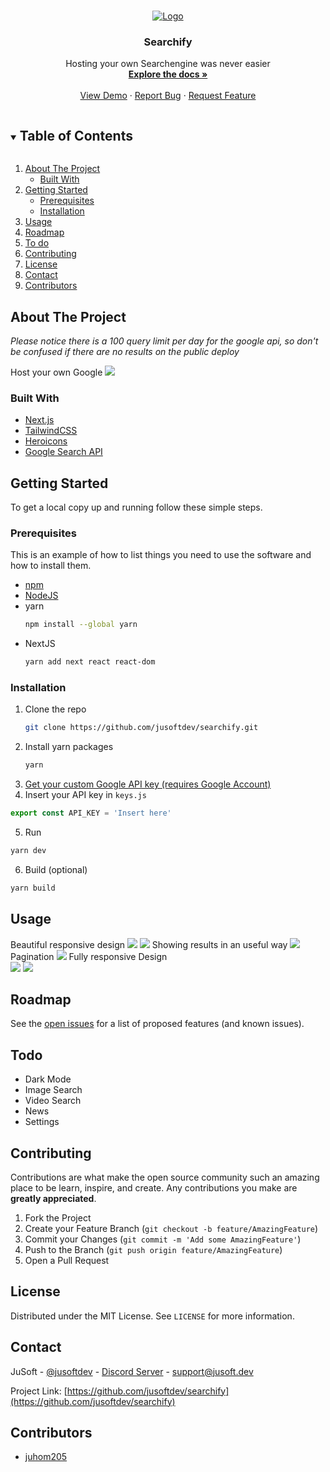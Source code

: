 
<!-- PROJECT LOGO -->
<br />
<p align="center">
  <a href="https://github.com/jusoftdev/searchify">
    <img src="https://i.imgur.com/20i2IKX.png" alt="Logo">
  </a>

  <h3 align="center">Searchify</h3>

  <p align="center">
    Hosting your own Searchengine was never easier
    <br />
    <a href="https://github.com/jusoftdev/searchify"><strong>Explore the docs »</strong></a>
    <br />
    <br />
    <a href="https://searchify.vercel.app">View Demo</a>
    ·
    <a href="https://github.com/jusoftdev/searchify/issues">Report Bug</a>
    ·
    <a href="https://github.com/jusoftdev/searchify/issues">Request Feature</a>
  </p>
</p>



<!-- TABLE OF CONTENTS -->
<details open="open">
  <summary><h2 style="display: inline-block">Table of Contents</h2></summary>
  <ol>
    <li>
      <a href="#about-the-project">About The Project</a>
      <ul>
        <li><a href="#built-with">Built With</a></li>
      </ul>
    </li>
    <li>
      <a href="#getting-started">Getting Started</a>
      <ul>
        <li><a href="#prerequisites">Prerequisites</a></li>
        <li><a href="#installation">Installation</a></li>
      </ul>
    </li>
    <li><a href="#usage">Usage</a></li>
    <li><a href="#roadmap">Roadmap</a></li>
    <li><a href="#todo">To do</a></li>
    <li><a href="#contributing">Contributing</a></li>
    <li><a href="#license">License</a></li>
    <li><a href="#contact">Contact</a></li>
    <li><a href="#contributors">Contributors</a></li>
  </ol>
</details>



<!-- ABOUT THE PROJECT -->
## About The Project

_Please notice there is a 100 query limit per day for the google api, so don't be confused if there are no results on the public deploy_


Host your own Google
<img src="https://i.imgur.com/vPdHLGG.png"/>


### Built With

* [Next.js](http://nextjs.org/)
* [TailwindCSS](https://tailwindcss.com)
* [Heroicons](https://heroicons.com)
* [Google Search API](https://developers.google.com/custom-search/v1/overview)


<!-- GETTING STARTED -->
## Getting Started

To get a local copy up and running follow these simple steps.

### Prerequisites

This is an example of how to list things you need to use the software and how to install them.
* [npm](https://npmjs.com)
* [NodeJS](https://nodejs.org)  
* yarn
  ```sh
  npm install --global yarn
  ```
* NextJS
  ```sh
  yarn add next react react-dom
  ```

### Installation

1. Clone the repo
   ```sh
   git clone https://github.com/jusoftdev/searchify.git
   ```
2. Install yarn packages
   ```sh
   yarn
   ```
3. [Get your custom Google API key (requires Google Account)](https://developers.google.com/custom-search/v1/using_rest)
4. Insert your API key in `keys.js`
```js
export const API_KEY = 'Insert here'
```
5. Run
```sh
yarn dev
```
6. Build (optional)
```sh
yarn build
```


<!-- USAGE EXAMPLES -->
## Usage

Beautiful responsive design
<img src="https://i.imgur.com/v1gSm5R.png" />
<img src="https://i.imgur.com/Kvu3Eam.png" />
Showing results in an useful way
<img src="https://i.imgur.com/kIaOSie.png" />
Pagination
<img src="https://i.imgur.com/ghpSFcf.png" />
Fully responsive Design <br>
<img src="https://i.imgur.com/ym4XODw.png" />
<img src="https://cdn.discordapp.com/attachments/828176464041476111/868920497113530479/unknown.png" />
<br>



<!-- ROADMAP -->
## Roadmap

See the [open issues](https://github.com/jusoftdev/searchify/issues) for a list of proposed features (and known issues).

<!-- todo -->
## Todo

* Dark Mode
* Image Search
* Video Search
* News
* Settings



<!-- CONTRIBUTING -->
## Contributing

Contributions are what make the open source community such an amazing place to be learn, inspire, and create. Any contributions you make are **greatly appreciated**.

1. Fork the Project
2. Create your Feature Branch (`git checkout -b feature/AmazingFeature`)
3. Commit your Changes (`git commit -m 'Add some AmazingFeature'`)
4. Push to the Branch (`git push origin feature/AmazingFeature`)
5. Open a Pull Request



<!-- LICENSE -->
## License

Distributed under the MIT License. See `LICENSE` for more information.



<!-- CONTACT -->
## Contact

JuSoft - [@jusoftdev](https://twitter.com/jusoftdev) - [Discord Server](http://jsft.be/discord) - support@jusoft.dev

Project Link: [https://github.com/jusoftdev/searchify](https://github.com/jusoftdev/searchify)



<!-- ACKNOWLEDGEMENTS -->
## Contributors

* [juhom205](https://github.com/juhom205)




